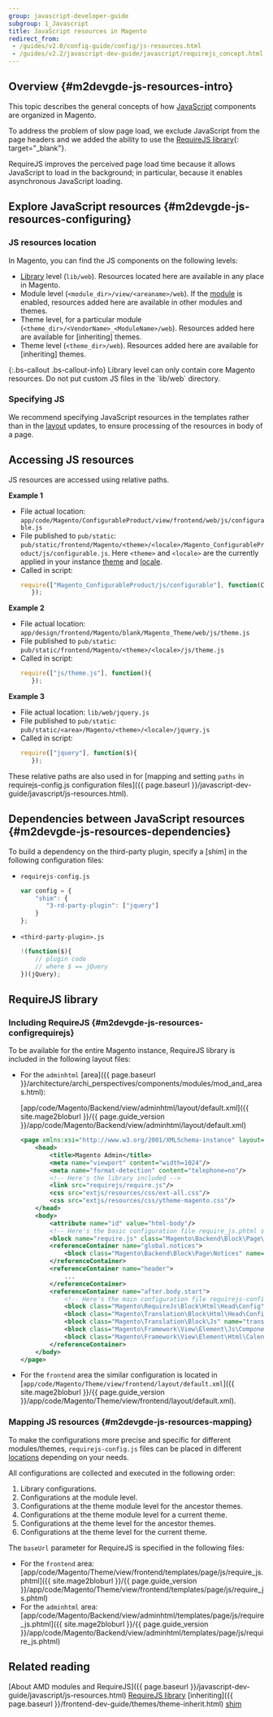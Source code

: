 ```yaml
---
group: javascript-developer-guide
subgroup: 1_Javascript
title: JavaScript resources in Magento
redirect_from:
 - /guides/v2.0/config-guide/config/js-resources.html
 - /guides/v2.2/javascript-dev-guide/javascript/requirejs_concept.html
---
```


## Overview {#m2devgde-js-resources-intro}

This topic describes the general concepts of how [JavaScript](https://glossary.magento.com/javascript) components are organized in Magento.

To address the problem of slow page load, we exclude JavaScript from the page headers and we added the ability to use the [RequireJS library](http://requirejs.org){: target="_blank"}.

RequireJS improves the perceived page load time because it allows JavaScript to load in the background; in particular, because it enables asynchronous JavaScript loading.

## Explore JavaScript resources {#m2devgde-js-resources-configuring}

### JS resources location

In Magento, you can find the JS components on the following levels:

*   [Library](https://glossary.magento.com/library) level (`lib/web`). Resources located here are available in any place in Magento.
*	Module level (`<module_dir>/view/<areaname>/web`). If the [module](https://glossary.magento.com/module) is enabled, resources added here are available in other modules and themes.
*	Theme level, for a particular module (`<theme_dir>/<VendorName>_<ModuleName>/web`). Resources added here are available for [inheriting] themes.
*	Theme level  (`<theme_dir>/web`). Resources added here are available for [inheriting] themes.

{:.bs-callout .bs-callout-info}
Library level can only contain core Magento resources. Do not put custom JS files in the \`lib/web\` directory.

### Specifying JS

We recommend specifying JavaScript resources in the templates rather than in the [layout](https://glossary.magento.com/layout) updates, to ensure processing of the resources in body of a page.

## Accessing JS resources

JS resources are accessed using relative paths.

**Example 1**

- File actual location: `app/code/Magento/ConfigurableProduct/view/frontend/web/js/configurable.js`
- File published to `pub/static`: `pub/static/frontend/Magento/<theme>/<locale>/Magento_ConfigurableProduct/js/configurable.js`. Here `<theme>` and `<locale>` are the currently applied in your instance [theme](https://glossary.magento.com/theme) and [locale](https://glossary.magento.com/locale).
- Called in script:
    ```javascript
    require(["Magento_ConfigurableProduct/js/configurable"], function(Configurable){
       });
    ```


**Example 2**

- File actual location: `app/design/frontend/Magento/blank/Magento_Theme/web/js/theme.js`
- File published to `pub/static`: `pub/static/frontend/Magento/<theme>/<locale>/js/theme.js`
- Called in script:
    ```javascript
    require(["js/theme.js"], function(){
       });
    ```


**Example 3**

- File actual location: `lib/web/jquery.js`
- File published to `pub/static`: `pub/static/<area>/Magento/<theme>/<locale>/jquery.js`
- Called in script:
    ```javascript
    require(["jquery"], function($){
       });
    ```


These relative paths are also used in for [mapping and setting `paths` in requirejs-config.js configuration files]({{ page.baseurl }}/javascript-dev-guide/javascript/js-resources.html).

## Dependencies between JavaScript resources {#m2devgde-js-resources-dependencies}

To build a dependency on the third-party plugin, specify a [shim] in the following configuration files:
 - `requirejs-config.js`

    ```javascript
    var config = {
        "shim": {
           "3-rd-party-plugin": ["jquery"]
        }
    };
    ```

 - `<third-party-plugin>.js`

    ```javascript
    !(function($){
        // plugin code
        // where $ == jQuery
    })(jQuery);
    ```

## RequireJS library

### Including RequireJS {#m2devgde-js-resources-configrequirejs}

To be available for the entire Magento instance, RequireJS library is included in the following layout files:

 * For the `adminhtml` [area]({{ page.baseurl }}/architecture/archi_perspectives/components/modules/mod_and_areas.html):

    [app/code/Magento/Backend/view/adminhtml/layout/default.xml]({{ site.mage2bloburl }}/{{ page.guide_version }}/app/code/Magento/Backend/view/adminhtml/layout/default.xml)
    ```xml
    <page xmlns:xsi="http://www.w3.org/2001/XMLSchema-instance" layout="admin-1column" xsi:noNamespaceSchemaLocation="urn:magento:framework:View/Layout/etc/page_configuration.xsd">
        <head>
            <title>Magento Admin</title>
            <meta name="viewport" content="width=1024"/>
            <meta name="format-detection" content="telephone=no"/>
            <!-- Here's the library included -->
            <link src="requirejs/require.js"/>
            <css src="extjs/resources/css/ext-all.css"/>
            <css src="extjs/resources/css/ytheme-magento.css"/>
        </head>
        <body>
            <attribute name="id" value="html-body"/>
            <!-- Here's the basic configuration file require_js.phtml specified -->
            <block name="require.js" class="Magento\Backend\Block\Page\RequireJs" template="Magento_Backend::page/js/require_js.phtml"/>
            <referenceContainer name="global.notices">
                <block class="Magento\Backend\Block\Page\Notices" name="global_notices" as="global_notices" template="page/notices.phtml"/>
            </referenceContainer>
            <referenceContainer name="header">
                ...
            </referenceContainer>
            <referenceContainer name="after.body.start">
                <!-- Here's the main configuration file requirejs-config.js specified -->
                <block class="Magento\RequireJs\Block\Html\Head\Config" name="requirejs-config"/>
                <block class="Magento\Translation\Block\Html\Head\Config" name="translate-config"/>
                <block class="Magento\Translation\Block\Js" name="translate" template="Magento_Translation::translate.phtml"/>
                <block class="Magento\Framework\View\Element\Js\Components" name="head.components" as="components" template="Magento_Backend::page/js/components.phtml"/>
                <block class="Magento\Framework\View\Element\Html\Calendar" name="head.calendar" as="calendar" template="Magento_Backend::page/js/calendar.phtml"/>
            </referenceContainer>
        </body>
    </page>
    ```

* For the `frontend` area the similar configuration is located in [`app/code/Magento/Theme/view/frontend/layout/default.xml`]({{ site.mage2bloburl }}/{{ page.guide_version }}/app/code/Magento/Theme/view/frontend/layout/default.xml).

### Mapping JS resources {#m2devgde-js-resources-mapping}

To make the configurations more precise and specific for different modules/themes, `requirejs-config.js` files can be placed in different [locations](#m2devgde-js-resources-configuring) depending on your needs.

All configurations are collected and executed in the following order:

1.  Library configurations.
2.  Configurations at the module level.
3.  Configurations at the theme module level for the ancestor themes.
4.  Configurations at the theme module level for a current theme.
5.  Configurations at the theme level for the ancestor themes.
6.  Configurations at the theme level for the current theme.

The `baseUrl` parameter for RequireJS is specified in the following files:

* For the `frontend` area: [app/code/Magento/Theme/view/frontend/templates/page/js/require_js.phtml]({{ site.mage2bloburl }}/{{ page.guide_version }}/app/code/Magento/Theme/view/frontend/templates/page/js/require_js.phtml)
* For the `adminhtml` area: [app/code/Magento/Backend/view/adminhtml/templates/page/js/require_js.phtml]({{ site.mage2bloburl }}/{{ page.guide_version }}/app/code/Magento/Backend/view/adminhtml/templates/page/js/require_js.phtml)

## Related reading

[About AMD modules and RequireJS]({{ page.baseurl }}/javascript-dev-guide/javascript/js-resources.html)
[RequireJS library](http://requirejs.org)
[inheriting]({{ page.baseurl }}/frontend-dev-guide/themes/theme-inherit.html)
[shim](http://requirejs.org/docs/api.html#config-shim)
